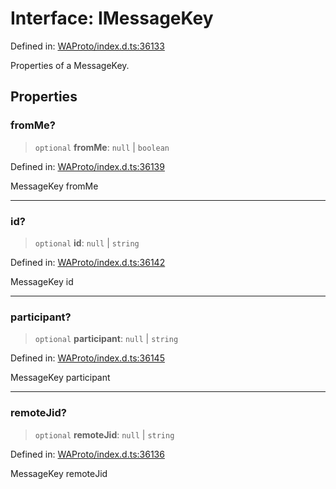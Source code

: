 # Interface: IMessageKey

Defined in: [WAProto/index.d.ts:36133](https://github.com/Fokusdotid/bail/blob/c004679536d41fcf32da31cecf70d3991dfa31b5/WAProto/index.d.ts#L36133)

Properties of a MessageKey.

## Properties

### fromMe?

> `optional` **fromMe**: `null` \| `boolean`

Defined in: [WAProto/index.d.ts:36139](https://github.com/Fokusdotid/bail/blob/c004679536d41fcf32da31cecf70d3991dfa31b5/WAProto/index.d.ts#L36139)

MessageKey fromMe

***

### id?

> `optional` **id**: `null` \| `string`

Defined in: [WAProto/index.d.ts:36142](https://github.com/Fokusdotid/bail/blob/c004679536d41fcf32da31cecf70d3991dfa31b5/WAProto/index.d.ts#L36142)

MessageKey id

***

### participant?

> `optional` **participant**: `null` \| `string`

Defined in: [WAProto/index.d.ts:36145](https://github.com/Fokusdotid/bail/blob/c004679536d41fcf32da31cecf70d3991dfa31b5/WAProto/index.d.ts#L36145)

MessageKey participant

***

### remoteJid?

> `optional` **remoteJid**: `null` \| `string`

Defined in: [WAProto/index.d.ts:36136](https://github.com/Fokusdotid/bail/blob/c004679536d41fcf32da31cecf70d3991dfa31b5/WAProto/index.d.ts#L36136)

MessageKey remoteJid
